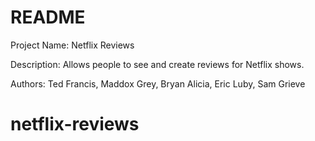 # README

Project Name: Netflix Reviews

Description: Allows people to see and create reviews for Netflix shows.

Authors: Ted Francis, Maddox Grey, Bryan Alicia, Eric Luby, Sam Grieve

# netflix-reviews

